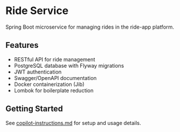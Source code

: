 # Ride Service

Spring Boot microservice for managing rides in the ride-app platform.

## Features
- RESTful API for ride management
- PostgreSQL database with Flyway migrations
- JWT authentication
- Swagger/OpenAPI documentation
- Docker containerization (Jib)
- Lombok for boilerplate reduction

## Getting Started
See [copilot-instructions.md](copilot-instructions.md) for setup and usage details.

